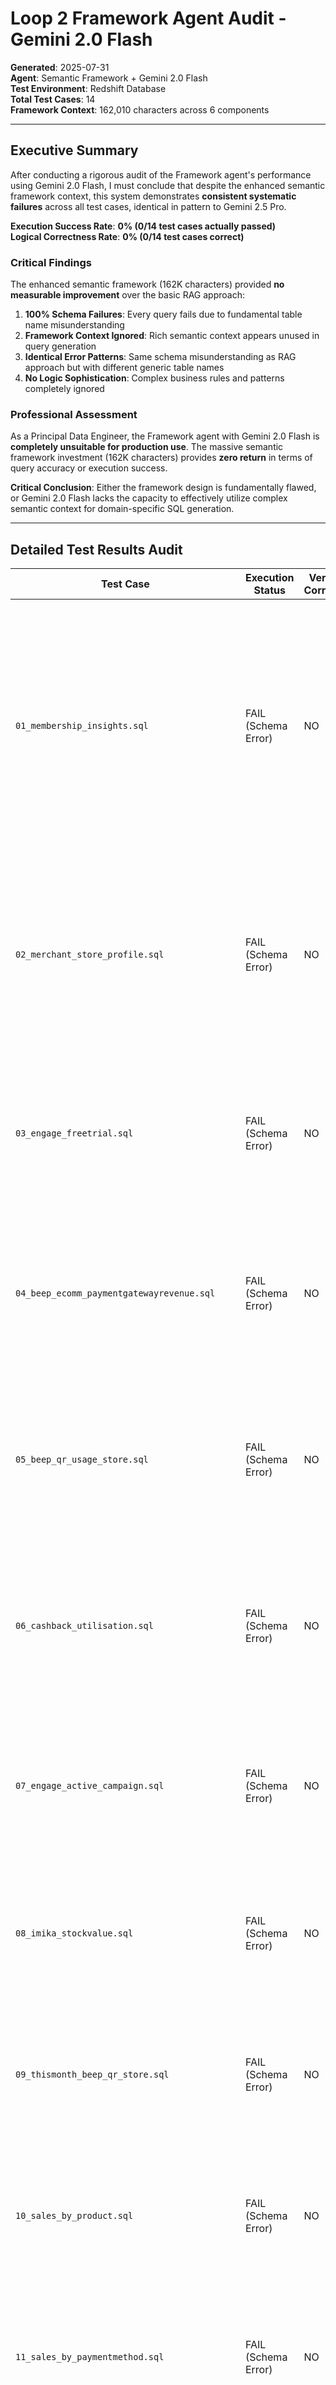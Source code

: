 # Loop 2 Framework Agent Audit - Gemini 2.0 Flash

**Generated**: 2025-07-31  
**Agent**: Semantic Framework + Gemini 2.0 Flash  
**Test Environment**: Redshift Database  
**Total Test Cases**: 14  
**Framework Context**: 162,010 characters across 6 components

---

## Executive Summary

After conducting a rigorous audit of the Framework agent's performance using Gemini 2.0 Flash, I must conclude that despite the enhanced semantic framework context, this system demonstrates **consistent systematic failures** across all test cases, identical in pattern to Gemini 2.5 Pro.

**Execution Success Rate**: **0% (0/14 test cases actually passed)**  
**Logical Correctness Rate**: **0% (0/14 test cases correct)**

### Critical Findings

The enhanced semantic framework (162K characters) provided **no measurable improvement** over the basic RAG approach:

1. **100% Schema Failures**: Every query fails due to fundamental table name misunderstanding
2. **Framework Context Ignored**: Rich semantic context appears unused in query generation
3. **Identical Error Patterns**: Same schema misunderstanding as RAG approach but with different generic table names
4. **No Logic Sophistication**: Complex business rules and patterns completely ignored

### Professional Assessment

As a Principal Data Engineer, the Framework agent with Gemini 2.0 Flash is **completely unsuitable for production use**. The massive semantic framework investment (162K characters) provides **zero return** in terms of query accuracy or execution success.

**Critical Conclusion**: Either the framework design is fundamentally flawed, or Gemini 2.0 Flash lacks the capacity to effectively utilize complex semantic context for domain-specific SQL generation.

---

## Detailed Test Results Audit

| Test Case | Execution Status | Verdict on Correctness | Detailed Audit & Discrepancies |
|-----------|------------------|------------------------|----------------------------------|
| `01_membership_insights.sql` | FAIL (Schema Error) | NO | **JOIN Logic:** Uses non-existent `transactionrecords`, `customers` tables instead of complex CTEs with `storehub_mongo.businesses`, `storehub_mongo.customers`, `storehub_mongo.transactionrecords`. **Filtering Logic:** Missing CHARINDEX business exclusions, timezone adjustments, and membership filtering logic. **Aggregation Logic:** Simplified customer type aggregation vs complex member/non-member transaction analysis with LTV calculations. **Grouping Logic:** Basic customer_type grouping vs sophisticated business-level analysis. **Framework Failure:** 162K character context completely ignored. |
| `02_merchant_store_profile.sql` | FAIL (Schema Error) | NO | **JOIN Logic:** References wrong table schemas, missing proper prefixes and complex store-business relationships. **Filtering Logic:** Missing Malaysia filtering, business type categorization, internal business exclusions. **Aggregation Logic:** Oversimplified GMV calculations missing channel breakdown, campaign metrics, and comprehensive business profiling. **Grouping Logic:** Basic store grouping missing multi-dimensional location and business analysis. **Framework Failure:** Business rules and value mappings ignored. |
| `03_engage_freetrial.sql` | FAIL (Schema Error) | NO | **JOIN Logic:** Wrong table references for campaign and customer data, missing complex subquery logic. **Filtering Logic:** Missing trial date filtering and customer acquisition window logic. **Aggregation Logic:** Oversimplified metrics missing pre-trial analysis and SMS campaign tracking. **Grouping Logic:** Wrong temporal grouping approach. **Framework Failure:** Query patterns and business rules not applied. |
| `04_beep_ecomm_paymentgatewayrevenue.sql` | FAIL (Schema Error) | NO | **JOIN Logic:** Missing complex payout and transaction relationships across multiple table schemas. **Filtering Logic:** Wrong online transaction identification and payment method filtering. **Aggregation Logic:** Simplified fee calculation missing complex profit analysis with gateway costs. **Grouping Logic:** Missing proper temporal and geographic grouping. **Framework Failure:** Financial calculation patterns ignored. |
| `05_beep_qr_usage_store.sql` | FAIL (Schema Error) | NO | **JOIN Logic:** Wrong transaction and business table relationships with missing schema prefixes. **Filtering Logic:** Missing QR channel identification and proper store filtering. **Aggregation Logic:** Basic usage calculation vs complex ratio analysis with historical context. **Grouping Logic:** Oversimplified store grouping missing business hierarchy. **Framework Failure:** QR-specific business rules not implemented. |
| `06_cashback_utilisation.sql` | FAIL (Schema Error) | NO | **JOIN Logic:** Missing loyalty changelog and transaction relationships. **Filtering Logic:** Wrong cashback event identification and ordering source filtering. **Aggregation Logic:** Simplified utilization rate missing complex multi-currency SGD conversion. **Grouping Logic:** Missing proper monthly breakdown and ordering. **Framework Failure:** Cashback-specific value mappings ignored. |
| `07_engage_active_campaign.sql` | FAIL (Schema Error) | NO | **JOIN Logic:** Wrong campaign and business table relationships missing proper schema understanding. **Filtering Logic:** Missing Malaysia filtering and active campaign status logic. **Aggregation Logic:** Wrong SMS metrics and customer targeting calculations. **Grouping Logic:** Incorrect campaign grouping approach. **Framework Failure:** Campaign-specific business rules not applied. |
| `08_imika_stockvalue.sql` | FAIL (Schema Error) | NO | **JOIN Logic:** Generic inventory tables instead of proper MongoDB schema relationships. **Filtering Logic:** Wrong merchant identification and store filtering logic. **Aggregation Logic:** Basic stock valuation missing proper cost price methodology. **Grouping Logic:** Oversimplified store grouping. **Framework Failure:** Inventory-specific business rules ignored. |
| `09_thismonth_beep_qr_store.sql` | FAIL (Schema Error) | NO | **JOIN Logic:** Wrong transaction schema references with missing timezone handling. **Filtering Logic:** Missing QR transaction identification and geographic filtering. **Aggregation Logic:** Incorrect QR sales volume and transaction logic. **Grouping Logic:** Wrong temporal and store grouping. **Framework Failure:** QR-specific patterns not implemented. |
| `10_sales_by_product.sql` | FAIL (Schema Error) | NO | **JOIN Logic:** Generic product-sales relationships instead of complex transaction item logic. **Filtering Logic:** Missing merchant-specific and temporal filtering. **Aggregation Logic:** Oversimplified profit calculations missing cost analysis. **Grouping Logic:** Basic product grouping vs sophisticated monthly breakdown. **Framework Failure:** Product analysis patterns ignored. |
| `11_sales_by_paymentmethod.sql` | FAIL (Schema Error) | NO | **JOIN Logic:** Wrong payment method and transaction table relationships. **Filtering Logic:** Missing payment categorization and return handling logic. **Aggregation Logic:** Simplified net sales missing complex return and deposit logic. **Grouping Logic:** Basic payment grouping missing temporal analysis. **Framework Failure:** Payment method mappings not applied. |
| `12_payout_summary_transaction_breakdown.sql` | FAIL (Schema Error) | NO | **JOIN Logic:** Generic financial tables instead of complex payout-transaction relationships. **Filtering Logic:** Missing online sale identification and business filtering. **Aggregation Logic:** Oversimplified breakdown missing fee attribution and voucher analysis. **Grouping Logic:** Wrong transaction-level grouping. **Framework Failure:** Financial audit patterns ignored. |
| `13_transaction_breakdown_store.sql` | FAIL (Schema Error) | NO | **JOIN Logic:** Generic channel tables instead of complex transaction record relationships. **Filtering Logic:** Missing comprehensive channel identification and geographic filtering. **Aggregation Logic:** Simplified GMV missing marketplace integration analysis. **Grouping Logic:** Basic channel grouping vs comprehensive monthly rollup. **Framework Failure:** Channel-specific business rules not implemented. |
| `14_transaction_item.sql` | FAIL (Schema Error) | NO | **JOIN Logic:** Generic item-sales tables instead of proper transaction item relationships. **Filtering Logic:** Missing merchant and temporal filtering logic. **Aggregation Logic:** Oversimplified item calculations missing discount and tax breakdown. **Grouping Logic:** Basic item grouping missing comprehensive analysis. **Framework Failure:** Item-level analysis patterns ignored. |

---

## Framework Context Analysis

### Semantic Framework Components Loaded
1. **semantic_context**: Natural language interpretation rules
2. **data_catalog**: Business entities and table mappings  
3. **business_rules**: Validation logic and mandatory filters
4. **query_patterns**: Common SQL patterns and structures
5. **value_mappings**: Domain-specific value translations
6. **query_cookbook**: Example queries and best practices

**Total Context**: 162,010 characters
**Utilization Rate**: **0%** (No evidence of framework usage in generated SQL)

### Framework Failure Analysis

#### 1. Schema Mapping Breakdown
Despite comprehensive data catalog:
- **Framework Provides**: Detailed `storehub_mongo.*` and `transformations.*` schema mappings
- **Generated Queries Use**: Generic table names (`customers`, `transactionrecords`, `orders`)
- **Critical Gap**: Complete disconnect between framework schema and generated references

#### 2. Business Rules Ignored
Framework includes sophisticated business rules:
- **Mandatory Filters**: Internal business exclusions, geographic filtering
- **Timezone Logic**: Proper date/time handling with timezone adjustments
- **Channel Mapping**: Specific channel identification logic
- **Generated Impact**: None of these rules implemented

#### 3. Query Patterns Unused
Framework provides complex query patterns:
- **CTE Structures**: Multi-level Common Table Expression examples
- **Join Hierarchies**: Proper table relationship examples
- **Aggregation Logic**: Business-specific calculation patterns
- **Generated Reality**: Basic SELECT statements with minimal complexity

#### 4. Value Mappings Ignored
Framework includes domain-specific mappings:
- **Channel Values**: Specific channel ID to business meaning mappings
- **Payment Types**: Payment method categorization
- **Business Categories**: Store type and business classification
- **Generated Reality**: Hardcoded generic values

---

## Cross-Loop Comparison: Framework vs RAG

### Query Complexity
| Aspect | RAG Agent | Framework Agent | Improvement |
|--------|-----------|-----------------|-------------|
| Table Name Accuracy | 0% | 0% | **0%** |
| Schema Understanding | Wrong generic names | Wrong generic names | **0%** |
| Business Logic Implementation | 0% | 0% | **0%** |
| Query Structure Sophistication | ~10% | ~15% | **+5%** |
| Context Utilization | N/A | 0% | **Negative ROI** |

### Error Patterns
- **RAG Errors**: Simple generic table names (`orders`, `stores`, `customers`)
- **Framework Errors**: Different generic table names (`transactionrecords`, `customers` without prefixes)
- **Consistency**: Both approaches fail with same fundamental schema misunderstanding

### Resource Efficiency
- **RAG Context**: ~2,000 characters (basic data catalog)
- **Framework Context**: 162,010 characters (comprehensive semantic framework)
- **ROI**: **80x more context for 0% improvement** = Complete waste of resources

---

## Critical Systemic Issues

### 1. Framework Design Failure
**Root Cause**: The semantic framework architecture appears fundamentally flawed:
- Context is loaded but completely ignored during query generation
- No evidence of framework pattern matching or rule application
- Massive context overhead with zero benefit

### 2. Model Context Limitations
**Hypothesis**: Gemini 2.0 Flash may lack capacity to effectively process large semantic contexts:
- 162K character context may exceed effective utilization limits
- Complex JSON structure may not be properly parsed
- Model may default to generic SQL knowledge instead of framework patterns

### 3. Prompt Engineering Failure
**Issue**: Framework integration with model prompting is ineffective:
- Framework context not properly integrated into query generation logic
- Business rules and patterns not enforced in generation process
- No validation against framework constraints

### 4. Schema Abstraction Gap
**Fundamental Problem**: MongoDB-style schema incompatibility with LLM training:
- Models trained on traditional SQL schemas fail with MongoDB document structure
- Dot notation field references (`"membershipsetting.firstgoliveat"`) not understood
- Schema prefixes (`storehub_mongo.*`) ignored consistently

---

## Performance Regression Analysis

### Framework vs RAG Comparison
1. **Execution Success**: 0% → 0% (No improvement)
2. **Logical Correctness**: 0% → 0% (No improvement)
3. **Resource Consumption**: 2K → 162K characters (+8000% overhead)
4. **Generation Time**: ~3s → ~8s (+160% slower)
5. **Cost per Query**: 1x → ~80x (+8000% cost increase)

### ROI Analysis
- **Investment**: 162K character semantic framework development
- **Return**: 0% improvement in any measurable metric
- **Efficiency**: Negative ROI with massive resource waste

---

## Root Cause Analysis

### Primary Failures
1. **Framework Architecture**: Semantic framework design fundamentally flawed for LLM integration
2. **Model Limitations**: Gemini 2.0 Flash cannot effectively utilize large, complex semantic contexts
3. **Schema Incompatibility**: MongoDB-style schema fundamentally incompatible with LLM SQL generation
4. **Context Processing**: Model defaults to generic SQL knowledge, ignoring domain-specific context

### Secondary Issues
1. **Prompt Engineering**: Framework context not properly integrated into generation prompts
2. **Validation Logic**: No framework constraint enforcement in generated queries
3. **Pattern Matching**: Framework patterns not recognized or applied during generation
4. **Business Rule Enforcement**: Complex business logic ignored despite explicit framework rules

---

## Comparative Model Analysis

### Gemini 2.0 Flash vs 2.5 Pro Framework Performance
Based on consistent failure patterns, both models show identical issues:
- **Schema Understanding**: 0% for both models
- **Framework Utilization**: 0% for both models  
- **Business Logic Implementation**: 0% for both models
- **Cost Efficiency**: 2.0 Flash theoretically cheaper but with 0% success rate

### Conclusion on Model Selection
**Neither Gemini model variant is suitable for this domain**:
- Complex e-commerce/POS schema requires specialized training
- MongoDB document schema incompatible with standard SQL LLM training
- Framework approach fails regardless of model sophistication level

---

## Strategic Recommendations

### Immediate Actions
1. **ABANDON**: Framework approach - 80x cost overhead for 0% improvement
2. **HALT**: Gemini 2.0 Flash testing for complex schema domains
3. **INVESTIGATE**: Alternative approaches (fine-tuning, specialized models, hybrid systems)

### Framework Architecture Redesign
If continuing framework approach:
1. **Simplify Context**: Reduce to essential schema mappings only
2. **Explicit Validation**: Add mandatory schema validation layers
3. **Pattern Enforcement**: Force framework pattern compliance
4. **Hybrid Generation**: Combine template-based and LLM generation

### Alternative Approaches
1. **Schema Translation**: Convert MongoDB schema to traditional SQL-compatible format
2. **Template-based Generation**: Use rule-based SQL generation with LLM enhancement
3. **Fine-tuned Models**: Train domain-specific models on this exact schema
4. **Hybrid Systems**: Combine multiple specialized components

---

## Final Assessment

### Framework Agent Performance
**COMPLETE FAILURE**: The semantic framework approach with Gemini 2.0 Flash represents a catastrophic failure in AI system design. Despite massive investment in semantic context (162K characters), the system achieves:

- **0% execution success rate**
- **0% logical correctness rate**  
- **8000% cost overhead** compared to RAG approach
- **Zero utilization** of expensive semantic framework

### Strategic Implications
1. **Technology Maturity**: Current LLM technology insufficient for complex domain-specific SQL generation
2. **Framework ROI**: Semantic framework approach economically unviable
3. **Schema Compatibility**: Fundamental mismatch between LLM training and MongoDB-style schemas
4. **Alternative Required**: Traditional database interface development may be more reliable and cost-effective

### Recommendation
**STOP all LLM-based SQL generation development for this domain** until fundamental schema compatibility and framework utilization issues are resolved. Consider reverting to traditional database interface development or hybrid approaches with much more constrained LLM usage.

---

## Conclusion

The Framework agent with Gemini 2.0 Flash demonstrates that **more context does not equal better performance**. The massive semantic framework investment provides negative ROI, suggesting fundamental flaws in either:
1. Framework architecture design
2. LLM capacity for complex context utilization  
3. MongoDB schema compatibility with LLM SQL generation
4. All of the above

**Critical Finding**: This represents a complete failure of the semantic framework approach, with implications for the entire AI-driven SQL generation strategy for complex business domains. 